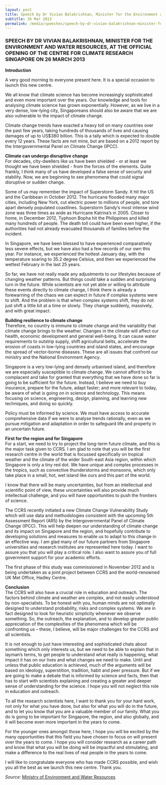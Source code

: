 ```yaml
---
layout: post
title: Speech by Dr Vivian Balakrishnan, Minister for the Environment and Water Resources, at the Official Opening of the Centre for Climate Research Singapore on 26 March 2013
subtitle: 26 Mar 2013
permalink: /media/speeches/speech-by-dr-vivian-balakrishnan-minister-for-the-environment-and-water-resources-at-the-official-opening-of-the-centre-for-climate-research-singapore-on-26-march-2013
---
```


### SPEECH BY DR VIVIAN BALAKRISHNAN, MINISTER FOR THE ENVIRONMENT AND WATER RESOURCES, AT THE OFFICIAL OPENING OF THE CENTRE FOR CLIMATE RESEARCH SINGAPORE ON 26 MARCH 2013

**Introduction**

A very good morning to everyone present here. It is a special occasion to launch this new centre.

We all know that climate science has become increasingly sophisticated and even more important over the years. Our knowledge and tools for analysing climate science has grown exponentially. However, as we live in a very dense, low-lying city, Singaporeans should also be aware that we are also vulnerable to the impact of climate change. 

Climate change trends have exacted a heavy toll on many countries over the past few years, taking hundreds of thousands of lives and causing damages of up to US$380 billion. This is a tally which is expected to double every 12 years. These facts are not mine, but are based on a 2012 report by the Intergovernmental Panel on Climate Change (IPCC).

**Climate can undergo disruptive change**  
For decades, city-dwellers like us have been shielded - or at least we thought we have been shielded - from the forces of the elements. Quite frankly, I think many of us have developed a false sense of security and stability. Now, we are beginning to see phenomena that could signal disruptive or sudden change. 

Some of us may remember the impact of Superstorm Sandy. It hit the US and the Caribbean in October 2012. The hurricane flooded many major cities, including New York, cut electric power to millions of people, and tore apart densely populated coastlines. Superstorm Sandy’s most intense wind zone was three times as wide as Hurricane Katrina’s in 2005. Closer to home, in December 2012, Typhoon Bopha hit the Philippines and killed many hundreds of people. The death toll could have been even higher, if the authorities had not already evacuated thousands of families before the incident. 

In Singapore, we have been blessed to have experienced comparatively less severe effects, but we have also had a few records of our own this year. For instance, we experienced the hottest January day, with the temperature soaring to 35.2 degree Celsius, and then we experienced the wettest February in the last 25 years. 

So far, we have not really made any adjustments to our lifestyles because of changing weather patterns. But things could take a sudden and surprising turn in the future. While scientists are not yet able or willing to attribute these events directly to climate change, I think there is already a forewarning of the chaos we can expect in future if complex systems were to shift. And the problem is that when complex systems shift, they do not just shift a little bit at a time or slowly. They change suddenly, massively, and with great impact.

**Building resilience to climate change**  
Therefore, no country is immune to climate change and the variability that climate change brings to the weather. Changes in the climate will affect our health, economic development and general well-being. It can cause water requirements to outstrip supply, shift agricultural belts, accelerate the erosion of coasts in low-lying countries and island states, and encourage the spread of vector-borne diseases. These are all issues that confront our ministry and the National Environment Agency.

Singapore is a very low-lying and densely urbanised island, and therefore we are especially susceptible to climate change. We cannot afford to be complacent and take for granted that everything that we have done so far is going to be sufficient for the future. Instead, I believe we need to buy insurance, prepare for the future, adapt faster; and more relevant to today, be aware of what is going on in science and technology. This means focusing on science, engineering, design, planning, and learning new techniques, and doing so quickly. 

Policy must be informed by science. We must have access to accurate comprehensive data if we were to analyse trends rationally, even as we pursue mitigation and adaptation in order to safeguard life and property in an uncertain future.


**First for the region and for Singapore**  
For a start, we need to try to project the long-term future climate, and this is the major task given to CCRS. I am glad to note that you will be the first research centre in the world that is focussed specifically on tropical weather and the climate of the wider South-east Asia region, within which Singapore is only a tiny red dot. We have unique and complex processes in the tropics, such as convective thunderstorms and monsoons, which only take place in a small, hot, wet island like ours and this part of the world.

I know that there will be many uncertainties, but from an intellectual and scientific point of view, these uncertainties will also provide much intellectual challenge, and you will have opportunities to push the frontiers of science. 

The CCRS recently initiated a new Climate Change Vulnerability Study which will use data and methodologies consistent with the upcoming 5th Assessment Report (AR5) by the Intergovernmental Panel of Climate Change (IPCC). This will help deepen our understanding of climate change and its impact on Singapore and the region, and hopefully contribute to developing solutions and measures to enable us to adapt to this change in an effective way. I am glad many of our future partners from Singapore universities and research institutes are represented here today. I want to assure you that you will play a critical role. I also want to assure you of full government support for your academic efforts. 

The first phase of this study was commissioned in November 2012 and is being undertaken as a joint project between CCRS and the world-renowned UK Met Office, Hadley Centre.

**Conclusion**  
The CCRS will also have a crucial role in education and outreach. The factors behind climate and weather are complex, and not easily understood by non-specialists. To be honest with you, human minds are not optimally designed to understand probability, risks and complex systems. We are in fact designed to look for heuristic simplicity whenever we observe something. So, the outreach, the explanation, and to develop greater public appreciation of the complexities of the phenomena which will be confronting us – these, I believe, will be major challenges for the CCRS and all scientists.

It is not enough to just have interesting and sophisticated chats about something which only interests us, but we need to be able to explain that in layman’s terms, to get people to understand what really is happening, what impact it has on our lives and what changes we need to make. Until and unless that public education is achieved, much of the arguments will be based on ideology, superstition, tradition, habit and peer pressure. But if we are going to make a debate that is informed by science and facts, then that has to start with scientists explaining and creating a greater and deeper sense of understanding for the science. I hope you will not neglect this role in education and outreach. 

To all the research scientists here, I want to thank you for your hard work, not only for what you have done, but also for what you will do in the future, and to let you know that you are a valuable member of our family. What you do is going to be important for Singapore, the region, and also globally, and it will become even more important in the years to come. 

For the younger ones amongst those here, I hope you will be excited by the many opportunities that this field you have chosen to focus on will present over the years to come. I hope you will consider research as a career path and know that what you will be doing will be impactful and stimulating, and make a difference to the real lives of real people in the years to come. 

I will like to congratulate everyone who has made CCRS possible, and wish you all the best as we launch this new centre. Thank you.



*Source*: [<a href="https://www.mewr.gov.sg/news/speech-by-dr-vivian-balakrishnan--minister-for-the-environment-and-water-resources--at-the-official-opening-of-the-centre-for-climate-research-singapore--26-march-2013--950am" target="_blank">Ministry of Environment and Water Resources</a>](https://www.mewr.gov.sg/news/speech-by-dr-vivian-balakrishnan--minister-for-the-environment-and-water-resources--at-the-official-opening-of-the-centre-for-climate-research-singapore--26-march-2013--950am)
